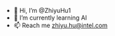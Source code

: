 - 👋 Hi, I’m @ZhiyuHu1
- 🌱 I’m currently learning AI
- 📫 Reach me zhiyu.hu@intel.com

<!---
ZhiyuHu1/ZhiyuHu1 is a ✨ special ✨ repository because its `README.md` (this file) appears on your GitHub profile.
You can click the Preview link to take a look at your changes.
--->
